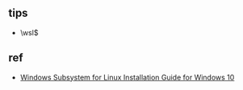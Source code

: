 ## tips
+ \\wsl$

## ref
+ [Windows Subsystem for Linux Installation Guide for Windows 10](https://docs.microsoft.com/en-us/windows/wsl/install-win10)
